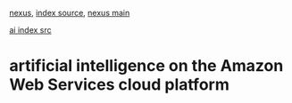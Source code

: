 [nexus](https://robfatland.github.io/nexus), [index source](https://github.com/robfatland/nexus/blob/gh-pages/index.md), 
[nexus main](https://github.com/robfatland/nexus/tree/main)


[ai index src](https://github.com/robfatland/nexus/blob/gh-pages/ai/index.md)


# artificial intelligence on the Amazon Web Services cloud platform
